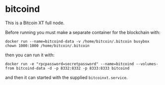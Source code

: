 # bitcoind

This is a Bitcoin XT full node.

Before running you must make a separate container for the blockchain with:

```
docker run --name=bitcoind-data -v /home/bitcoin/.bitcoin busybox chown 1000:1000 /home/bitcoin/.bitcoin
```

then you can run it with:

```
docker run -e "rpcpassword=secretpassword" --name=bitcoind --volumes-from bitcoind-data -d -p 8332:8332 -p 8333:8333 bitcoind
```

and then it can started with the supplied ```bitcoinxt.service```.
